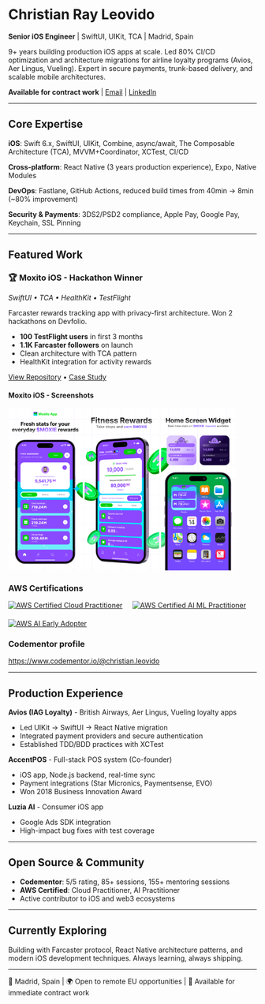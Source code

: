 # Christian Ray Leovido

**Senior iOS Engineer** | SwiftUI, UIKit, TCA | Madrid, Spain

9+ years building production iOS apps at scale. Led 80% CI/CD optimization and architecture migrations for airline loyalty programs (Avios, Aer Lingus, Vueling). Expert in secure payments, trunk-based delivery, and scalable mobile architectures.

**Available for contract work** | [Email](mailto:0xleovido@protonmail.com) | [LinkedIn](https://www.linkedin.com/in/christianleovido/)

---

## Core Expertise

**iOS**: Swift 6.x, SwiftUI, UIKit, Combine, async/await, The Composable Architecture (TCA), MVVM+Coordinator, XCTest, CI/CD

**Cross-platform**: React Native (3 years production experience), Expo, Native Modules

**DevOps**: Fastlane, GitHub Actions, reduced build times from 40min → 8min (~80% improvement)

**Security & Payments**: 3DS2/PSD2 compliance, Apple Pay, Google Pay, Keychain, SSL Pinning

---

## Featured Work

### 🏆 Moxito iOS - Hackathon Winner
*SwiftUI • TCA • HealthKit • TestFlight*

Farcaster rewards tracking app with privacy-first architecture. Won 2 hackathons on Devfolio.

- **100 TestFlight users** in first 3 months
- **1.1K Farcaster followers** on launch
- Clean architecture with TCA pattern
- HealthKit integration for activity rewards

[View Repository](https://github.com/leovido/moxito-ios) • [Case Study](https://devfolio.co/projects/moxito-app-ios-9810)

#### Moxito iOS - Screenshots
<p>
  <img src="https://github.com/leovido/moxito-ios/raw/main/Screenshots/iphone_app_store_moxito_1.png" width="30%" />
  <img src="https://github.com/leovido/moxito-ios/raw/main/Screenshots/iphone_app_store_moxito_2.png" width="30%" />
  <img src="https://github.com/leovido/moxito-ios/raw/main/Screenshots/iphone_app_store_moxito_3.png" width="30%" />
</p>

### AWS Certifications

<div style="display: flex; gap: 20px; align-items: center; flex-wrap: wrap;">
  <a href="https://www.credly.com/badges/dca4de90-21f9-4b34-a530-84f56a7a9b38" target="_blank">
    <img src="https://images.credly.com/size/200x200/images/00634f82-b07f-4bbd-a6bb-53de397fc3a6/image.png" alt="AWS Certified Cloud Practitioner" style="width: 200px; height: 200px;">
  </a>
  
  <a href="https://www.credly.com/badges/788a72c7-0241-46ae-8c67-0f059082defd" target="_blank">
    <img src="https://images.credly.com/size/200x200/images/4d4693bb-530e-4bca-9327-de07f3aa2348/image.png" alt="AWS Certified AI ML Practitioner" style="width: 200px; height: 200px;">
  </a>
  
  <a href="https://www.credly.com/badges/5668ae4c-ae98-482d-b9ff-664fce5896b0" target="_blank">
    <img src="https://images.credly.com/size/200x200/images/834f2c8d-2d2c-4ce7-9580-02a351c31626/image.png" alt="AWS AI Early Adopter" style="width: 200px; height: 200px;">
  </a>
</div>

### Codementor profile

https://www.codementor.io/@christian.leovido

---

## Production Experience

**Avios (IAG Loyalty)** - British Airways, Aer Lingus, Vueling loyalty apps
- Led UIKit → SwiftUI → React Native migration
- Integrated payment providers and secure authentication
- Established TDD/BDD practices with XCTest

**AccentPOS** - Full-stack POS system (Co-founder)
- iOS app, Node.js backend, real-time sync
- Payment integrations (Star Micronics, Paymentsense, EVO)
- Won 2018 Business Innovation Award

**Luzia AI** - Consumer iOS app
- Google Ads SDK integration
- High-impact bug fixes with test coverage

---

## Open Source & Community

- **Codementor**: 5/5 rating, 85+ sessions, 155+ mentoring sessions
- **AWS Certified**: Cloud Practitioner, AI Practitioner
- Active contributor to iOS and web3 ecosystems

---

## Currently Exploring

Building with Farcaster protocol, React Native architecture patterns, and modern iOS development techniques. Always learning, always shipping.

---

📍 Madrid, Spain | 🌍 Open to remote EU opportunities | 💼 Available for immediate contract work

